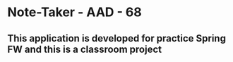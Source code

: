 # Note-Taker - AAD - 68
## This application is developed for practice Spring FW and this is a classroom project
